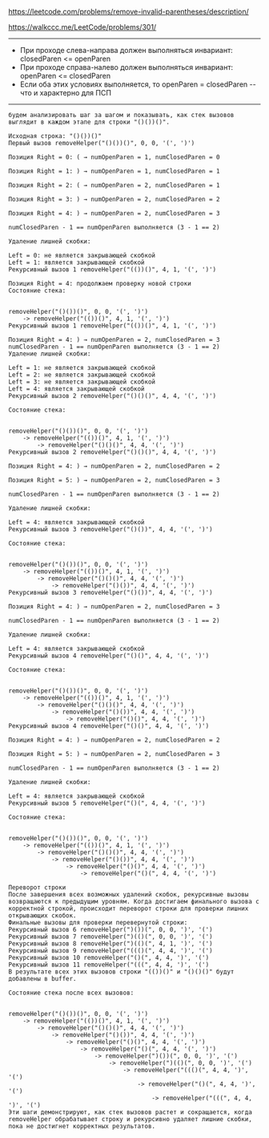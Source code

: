 https://leetcode.com/problems/remove-invalid-parentheses/description/

https://walkccc.me/LeetCode/problems/301/

___

* При проходе слева-направа должен выполняться инвариант: closedParen <= openParen
* При проходе справа-налево должен выполняться инвариант: openParen <= closedParen
* Если оба этих условиях выполняется, то openParen = closedParen -- что и характерно для ПСП

___

    будем анализировать шаг за шагом и показывать, как стек вызовов выглядит в каждом этапе для строки "()())()".
    
    Исходная строка: "()())()"
    Первый вызов removeHelper("()())()", 0, 0, '(', ')')
    
    Позиция Right = 0: ( → numOpenParen = 1, numClosedParen = 0
    
    Позиция Right = 1: ) → numOpenParen = 1, numClosedParen = 1
    
    Позиция Right = 2: ( → numOpenParen = 2, numClosedParen = 1
    
    Позиция Right = 3: ) → numOpenParen = 2, numClosedParen = 2
    
    Позиция Right = 4: ) → numOpenParen = 2, numClosedParen = 3
    
    numClosedParen - 1 == numOpenParen выполняется (3 - 1 == 2)
    
    Удаление лишней скобки:
    
    Left = 0: не является закрывающей скобкой
    Left = 1: является закрывающей скобкой
    Рекурсивный вызов 1 removeHelper("(())()", 4, 1, '(', ')')
    
    Позиция Right = 4: продолжаем проверку новой строки
    Состояние стека:
    
    
    removeHelper("()())()", 0, 0, '(', ')')
        -> removeHelper("(())()", 4, 1, '(', ')')
    Рекурсивный вызов 1 removeHelper("(())()", 4, 1, '(', ')')
    
    Позиция Right = 4: ) → numOpenParen = 2, numClosedParen = 3
    numClosedParen - 1 == numOpenParen выполняется (3 - 1 == 2)
    Удаление лишней скобки:
    
    Left = 1: не является закрывающей скобкой
    Left = 2: не является закрывающей скобкой
    Left = 3: не является закрывающей скобкой
    Left = 4: является закрывающей скобкой
    Рекурсивный вызов 2 removeHelper("()()()", 4, 4, '(', ')')
    
    Состояние стека:
    
    
    removeHelper("()())()", 0, 0, '(', ')')
        -> removeHelper("(())()", 4, 1, '(', ')')
            -> removeHelper("()()()", 4, 4, '(', ')')
    Рекурсивный вызов 2 removeHelper("()()()", 4, 4, '(', ')')
    
    Позиция Right = 4: ) → numOpenParen = 2, numClosedParen = 2
    
    Позиция Right = 5: ) → numOpenParen = 2, numClosedParen = 3
    
    numClosedParen - 1 == numOpenParen выполняется (3 - 1 == 2)
    
    Удаление лишней скобки:
    
    Left = 4: является закрывающей скобкой
    Рекурсивный вызов 3 removeHelper("()())", 4, 4, '(', ')')
    
    Состояние стека:
    
    
    removeHelper("()())()", 0, 0, '(', ')')
        -> removeHelper("(())()", 4, 1, '(', ')')
            -> removeHelper("()()()", 4, 4, '(', ')')
                -> removeHelper("()())", 4, 4, '(', ')')
    Рекурсивный вызов 3 removeHelper("()())", 4, 4, '(', ')')
    
    Позиция Right = 4: ) → numOpenParen = 2, numClosedParen = 3
    
    numClosedParen - 1 == numOpenParen выполняется (3 - 1 == 2)
    
    Удаление лишней скобки:
    
    Left = 4: является закрывающей скобкой
    Рекурсивный вызов 4 removeHelper("()()", 4, 4, '(', ')')
    
    Состояние стека:
    
    
    removeHelper("()())()", 0, 0, '(', ')')
        -> removeHelper("(())()", 4, 1, '(', ')')
            -> removeHelper("()()()", 4, 4, '(', ')')
                -> removeHelper("()())", 4, 4, '(', ')')
                    -> removeHelper("()()", 4, 4, '(', ')')
    Рекурсивный вызов 4 removeHelper("()()", 4, 4, '(', ')')
    
    Позиция Right = 4: ) → numOpenParen = 2, numClosedParen = 2
    
    Позиция Right = 5: ) → numOpenParen = 2, numClosedParen = 3
    
    numClosedParen - 1 == numOpenParen выполняется (3 - 1 == 2)
    
    Удаление лишней скобки:
    
    Left = 4: является закрывающей скобкой
    Рекурсивный вызов 5 removeHelper("()(", 4, 4, '(', ')')
    
    Состояние стека:
    
    
    removeHelper("()())()", 0, 0, '(', ')')
        -> removeHelper("(())()", 4, 1, '(', ')')
            -> removeHelper("()()()", 4, 4, '(', ')')
                -> removeHelper("()())", 4, 4, '(', ')')
                    -> removeHelper("()()", 4, 4, '(', ')')
                        -> removeHelper("()(", 4, 4, '(', ')')
                        
    Переворот строки
    После завершения всех возможных удалений скобок, рекурсивные вызовы возвращаются к предыдущим уровням. Когда достигаем финального вызова с корректной строкой, происходит переворот строки для проверки лишних открывающих скобок.
    Финальные вызовы для проверки перевернутой строки:
    Рекурсивный вызов 6 removeHelper(")())(", 0, 0, ')', '(')
    Рекурсивный вызов 7 removeHelper(")(()(", 0, 0, ')', '(')
    Рекурсивный вызов 8 removeHelper(")(()(", 4, 1, ')', '(')
    Рекурсивный вызов 9 removeHelper("((()(", 4, 4, ')', '(')
    Рекурсивный вызов 10 removeHelper("()(", 4, 4, ')', '(')
    Рекурсивный вызов 11 removeHelper("(((", 4, 4, ')', '(')
    В результате всех этих вызовов строки "(())()" и "()()()" будут добавлены в buffer.
    
    Состояние стека после всех вызовов:
    
    
    removeHelper("()())()", 0, 0, '(', ')')
        -> removeHelper("(())()", 4, 1, '(', ')')
            -> removeHelper("()()()", 4, 4, '(', ')')
                -> removeHelper("()())", 4, 4, '(', ')')
                    -> removeHelper("()()", 4, 4, '(', ')')
                        -> removeHelper("()(", 4, 4, '(', ')')
                            -> removeHelper(")())(", 0, 0, ')', '(')
                                -> removeHelper(")(()(", 0, 0, ')', '(')
                                    -> removeHelper("((()(", 4, 4, ')', '(')
                                        -> removeHelper("()(", 4, 4, ')', '(')
                                            -> removeHelper("(((", 4, 4, ')', '(')
    Эти шаги демонстрируют, как стек вызовов растет и сокращается, когда removeHelper обрабатывает строку и рекурсивно удаляет лишние скобки, пока не достигнет корректных результатов.
